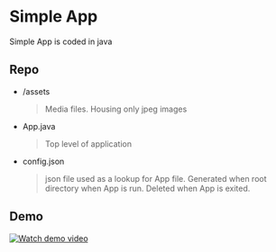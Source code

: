# Simple App

Simple App is coded in java

## Repo 

- /assets
    > Media files. Housing only jpeg images
- App.java
    > Top level of application
- config.json 
    > json file used as a lookup for App file. Generated when root directory when App is run. Deleted when App is exited.
## Demo

[![Watch demo video](https://i.imgur.com/UKKIN3Z.png) ](https://youtu.be/4IkW_tXpw5s)